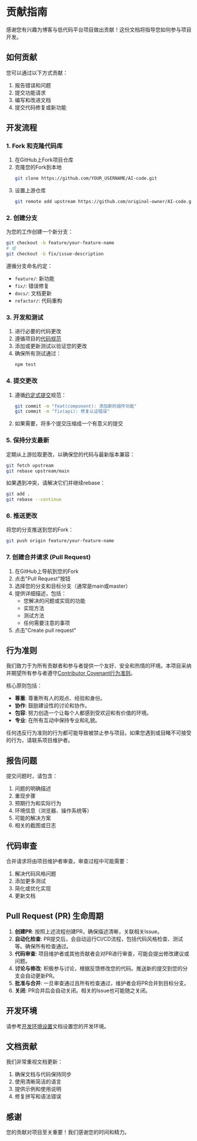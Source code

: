 # 贡献指南

感谢您有兴趣为博客与低代码平台项目做出贡献！这份文档将指导您如何参与项目开发。

## 如何贡献

您可以通过以下方式贡献：

1. 报告错误和问题
2. 提交功能请求
3. 编写和改进文档
4. 提交代码修复或新功能

## 开发流程

### 1. Fork 和克隆代码库

1. 在GitHub上Fork项目仓库
2. 克隆您的Fork到本地
   ```bash
   git clone https://github.com/YOUR_USERNAME/AI-code.git
   ```
3. 设置上游仓库
   ```bash
   git remote add upstream https://github.com/original-owner/AI-code.git
   ```

### 2. 创建分支

为您的工作创建一个新分支：

```bash
git checkout -b feature/your-feature-name
# 或
git checkout -b fix/issue-description
```

遵循分支命名约定：
- `feature/`: 新功能
- `fix/`: 错误修复
- `docs/`: 文档更新
- `refactor/`: 代码重构

### 3. 开发和测试

1. 进行必要的代码更改
2. 遵循项目的[代码规范](./code-standards.md)
3. 添加或更新测试以验证您的更改
4. 确保所有测试通过：
   ```bash
   npm test
   ```

### 4. 提交更改

1. 遵循[约定式提交](https://www.conventionalcommits.org/)规范：
   ```bash
   git commit -m "feat(component): 添加新的组件功能"
   git commit -m "fix(api): 修复认证错误"
   ```

2. 如果需要，将多个提交压缩成一个有意义的提交

### 5. 保持分支最新

定期从上游拉取更改，以确保您的代码与最新版本兼容：

```bash
git fetch upstream
git rebase upstream/main
```

如果遇到冲突，请解决它们并继续rebase：
```bash
git add .
git rebase --continue
```

### 6. 推送更改

将您的分支推送到您的Fork：

```bash
git push origin feature/your-feature-name
```

### 7. 创建合并请求 (Pull Request)

1. 在GitHub上导航到您的Fork
2. 点击"Pull Request"按钮
3. 选择您的分支和目标分支（通常是main或master）
4. 提供详细描述，包括：
   - 您解决的问题或实现的功能
   - 实现方法
   - 测试方法
   - 任何需要注意的事项
5. 点击"Create pull request"

## 行为准则

我们致力于为所有贡献者和参与者提供一个友好、安全和热情的环境。本项目采纳并期望所有参与者遵守[Contributor Covenant行为准则](https://www.contributor-covenant.org/version/2/1/code_of_conduct/)。

核心原则包括：
- **尊重**: 尊重所有人的观点、经验和身份。
- **协作**: 鼓励建设性的讨论和协作。
- **包容**: 努力创造一个让每个人都感到受欢迎和有价值的环境。
- **专业**: 在所有互动中保持专业和礼貌。

任何违反行为准则的行为都可能导致被禁止参与项目。如果您遇到或目睹不可接受的行为，请联系项目维护者。

## 报告问题

提交问题时，请包含：

1. 问题的明确描述
2. 重现步骤
3. 预期行为和实际行为
4. 环境信息（浏览器、操作系统等）
5. 可能的解决方案
6. 相关的截图或日志

## 代码审查

合并请求将由项目维护者审查。审查过程中可能需要：

1. 解决代码风格问题
2. 添加更多测试
3. 简化或优化实现
4. 更新文档

## Pull Request (PR) 生命周期

1.  **创建PR**: 按照上述流程创建PR，确保描述清晰，关联相关Issue。
2.  **自动化检查**: PR提交后，会自动运行CI/CD流程，包括代码风格检查、测试等。确保所有检查通过。
3.  **代码审查**: 项目维护者或其他贡献者会对PR进行审查，可能会提出修改建议或问题。
4.  **讨论与修改**: 积极参与讨论，根据反馈修改您的代码。推送新的提交到您的分支会自动更新PR。
5.  **批准与合并**: 一旦审查通过且所有检查通过，维护者会将PR合并到目标分支。
6.  **关闭**: PR合并后会自动关闭。相关的Issue也可能随之关闭。

## 开发环境

请参考[开发环境设置](./setup.md)文档设置您的开发环境。

## 文档贡献

我们非常重视文档更新：

1. 确保文档与代码保持同步
2. 使用清晰简洁的语言
3. 提供示例和使用说明
4. 修复拼写和语法错误

## 感谢

您的贡献对项目至关重要！我们感谢您的时间和精力。
